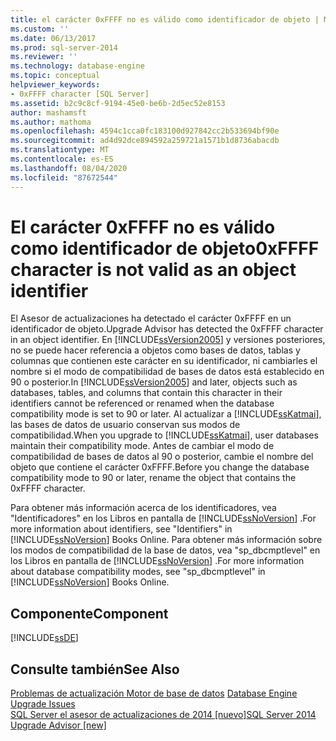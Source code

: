 ```yaml
---
title: el carácter 0xFFFF no es válido como identificador de objeto | Microsoft Docs
ms.custom: ''
ms.date: 06/13/2017
ms.prod: sql-server-2014
ms.reviewer: ''
ms.technology: database-engine
ms.topic: conceptual
helpviewer_keywords:
- 0xFFFF character [SQL Server]
ms.assetid: b2c9c8cf-9194-45e0-be6b-2d5ec52e8153
author: mashamsft
ms.author: mathoma
ms.openlocfilehash: 4594c1cca0fc183100d927842cc2b533694bf90e
ms.sourcegitcommit: ad4d92dce894592a259721a1571b1d8736abacdb
ms.translationtype: MT
ms.contentlocale: es-ES
ms.lasthandoff: 08/04/2020
ms.locfileid: "87672544"
---
```

# <a name="0xffff-character-is-not-valid-as-an-object-identifier"></a><span data-ttu-id="18854-102">El carácter 0xFFFF no es válido como identificador de objeto</span><span class="sxs-lookup"><span data-stu-id="18854-102">0xFFFF character is not valid as an object identifier</span></span>
  <span data-ttu-id="18854-103">El Asesor de actualizaciones ha detectado el carácter 0xFFFF en un identificador de objeto.</span><span class="sxs-lookup"><span data-stu-id="18854-103">Upgrade Advisor has detected the 0xFFFF character in an object identifier.</span></span> <span data-ttu-id="18854-104">En [!INCLUDE[ssVersion2005](../../includes/ssversion2005-md.md)] y versiones posteriores, no se puede hacer referencia a objetos como bases de datos, tablas y columnas que contienen este carácter en su identificador, ni cambiarles el nombre si el modo de compatibilidad de bases de datos está establecido en 90 o posterior.</span><span class="sxs-lookup"><span data-stu-id="18854-104">In [!INCLUDE[ssVersion2005](../../includes/ssversion2005-md.md)] and later, objects such as databases, tables, and columns that contain this character in their identifiers cannot be referenced or renamed when the database compatibility mode is set to 90 or later.</span></span> <span data-ttu-id="18854-105">Al actualizar a [!INCLUDE[ssKatmai](../../includes/sskatmai-md.md)], las bases de datos de usuario conservan sus modos de compatibilidad.</span><span class="sxs-lookup"><span data-stu-id="18854-105">When you upgrade to [!INCLUDE[ssKatmai](../../includes/sskatmai-md.md)], user databases maintain their compatibility mode.</span></span> <span data-ttu-id="18854-106">Antes de cambiar el modo de compatibilidad de bases de datos al 90 o posterior, cambie el nombre del objeto que contiene el carácter 0xFFFF.</span><span class="sxs-lookup"><span data-stu-id="18854-106">Before you change the database compatibility mode to 90 or later, rename the object that contains the 0xFFFF character.</span></span>  
  
 <span data-ttu-id="18854-107">Para obtener más información acerca de los identificadores, vea "Identificadores" en los Libros en pantalla de [!INCLUDE[ssNoVersion](../../includes/ssnoversion-md.md)] .</span><span class="sxs-lookup"><span data-stu-id="18854-107">For more information about identifiers, see "Identifiers" in [!INCLUDE[ssNoVersion](../../includes/ssnoversion-md.md)] Books Online.</span></span> <span data-ttu-id="18854-108">Para obtener más información sobre los modos de compatibilidad de la base de datos, vea "sp_dbcmptlevel" en los Libros en pantalla de [!INCLUDE[ssNoVersion](../../includes/ssnoversion-md.md)] .</span><span class="sxs-lookup"><span data-stu-id="18854-108">For more information about database compatibility modes, see "sp_dbcmptlevel" in [!INCLUDE[ssNoVersion](../../includes/ssnoversion-md.md)] Books Online.</span></span>  
  
## <a name="component"></a><span data-ttu-id="18854-109">Componente</span><span class="sxs-lookup"><span data-stu-id="18854-109">Component</span></span>  
 [!INCLUDE[ssDE](../../includes/ssde-md.md)]  
  
## <a name="see-also"></a><span data-ttu-id="18854-110">Consulte también</span><span class="sxs-lookup"><span data-stu-id="18854-110">See Also</span></span>  
 <span data-ttu-id="18854-111">[Problemas de actualización Motor de base de datos](../../../2014/sql-server/install/database-engine-upgrade-issues.md) </span><span class="sxs-lookup"><span data-stu-id="18854-111">[Database Engine Upgrade Issues](../../../2014/sql-server/install/database-engine-upgrade-issues.md) </span></span>  
 [<span data-ttu-id="18854-112">SQL Server el asesor de actualizaciones de 2014 &#91;nuevo&#93;</span><span class="sxs-lookup"><span data-stu-id="18854-112">SQL Server 2014 Upgrade Advisor &#91;new&#93;</span></span>](sql-server-2014-upgrade-advisor.md)  
  
  
